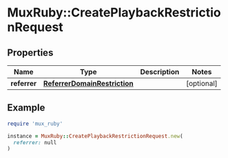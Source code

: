# MuxRuby::CreatePlaybackRestrictionRequest

## Properties

| Name | Type | Description | Notes |
| ---- | ---- | ----------- | ----- |
| **referrer** | [**ReferrerDomainRestriction**](.md) |  | [optional] |

## Example

```ruby
require 'mux_ruby'

instance = MuxRuby::CreatePlaybackRestrictionRequest.new(
  referrer: null
)
```

